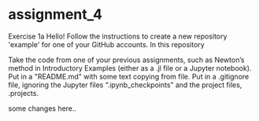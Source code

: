 # assignment_4
Exercise 1a
Hello! Follow the instructions to create a new repository 'example' for one of your GitHub accounts. In this repository

Take the code from one of your previous assignments, such as Newton’s method in Introductory Examples (either as a .jl file or a Jupyter notebook).
Put in a "README.md" with some text copying from file.
Put in a .gitignore file, ignoring the Jupyter files “.ipynb_checkpoints” and the project files, .projects.

some changes here..
